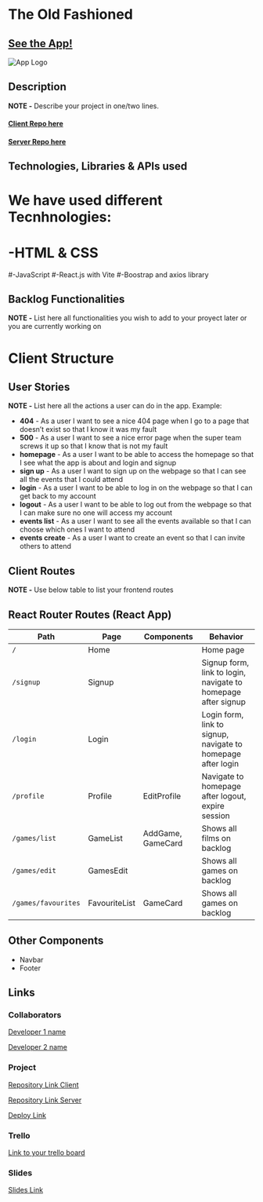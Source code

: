 
# The Old Fashioned

## [See the App!](www.your-deploy-url-here.com)

![App Logo](your-image-logo-path-or-name)

## Description

**NOTE -** Describe your project in one/two lines.
#### [Client Repo here](https://github.com/Zaro-dev/The-Old-Fashioned)
#### [Server Repo here](https://github.com/Zaro-dev/The-Old-Fashioned-db)

## Technologies, Libraries & APIs used

# We have used different Tecnhnologies:
# -HTML & CSS
#-JavaScript
#-React.js with Vite
#-Boostrap and axios library

## Backlog Functionalities

**NOTE -** List here all functionalities you wish to add to your proyect later or you are currently working on

# Client Structure

## User Stories

**NOTE -**  List here all the actions a user can do in the app. Example:

- **404** - As a user I want to see a nice 404 page when I go to a page that doesn’t exist so that I know it was my fault 
- **500** - As a user I want to see a nice error page when the super team screws it up so that I know that is not my fault
- **homepage** - As a user I want to be able to access the homepage so that I see what the app is about and login and signup
- **sign up** - As a user I want to sign up on the webpage so that I can see all the events that I could attend
- **login** - As a user I want to be able to log in on the webpage so that I can get back to my account
- **logout** - As a user I want to be able to log out from the webpage so that I can make sure no one will access my account
- **events list** - As a user I want to see all the events available so that I can choose which ones I want to attend
- **events create** - As a user I want to create an event so that I can invite others to attend

## Client Routes

**NOTE -** Use below table to list your frontend routes

## React Router Routes (React App)
| Path                      | Page            | Components        | Behavior                                                      |
| ------------------------- | ----------------| ----------------  |  ------------------------------------------------------------  |
| `/`                       | Home            |                   | Home page                                                     |
| `/signup`                 | Signup          |                   | Signup form, link to login, navigate to homepage after signup |
| `/login`                  | Login           |                   | Login form, link to signup, navigate to homepage after login  |
| `/profile`                | Profile         | EditProfile       | Navigate to homepage after logout, expire session             |
| `/games/list`             | GameList        | AddGame, GameCard | Shows all films on backlog                                    |
| `/games/edit`             | GamesEdit       |                   | Shows all games on backlog                                    |
| `/games/favourites`       | FavouriteList   | GameCard          | Shows all games on backlog                                    |

## Other Components

- Navbar
- Footer
  
## Links

### Collaborators

[Developer 1 name](www.github-url.com)

[Developer 2 name](www.github-url.com)

### Project

[Repository Link Client](www.your-github-url-here.com)

[Repository Link Server](www.your-github-url-here.com)

[Deploy Link](www.your-deploy-url-here.com)

### Trello

[Link to your trello board](www.your-trello-url-here.com)

### Slides

[Slides Link](www.your-slides-url-here.com)
